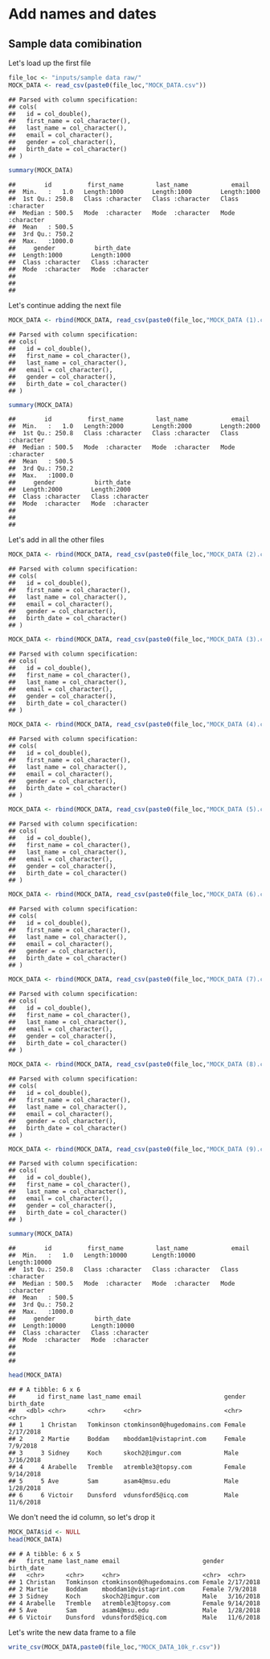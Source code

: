 Add names and dates
================

Sample data comibination
------------------------

Let's load up the first file

``` r
file_loc <- "inputs/sample data raw/"
MOCK_DATA <- read_csv(paste0(file_loc,"MOCK_DATA.csv"))
```

    ## Parsed with column specification:
    ## cols(
    ##   id = col_double(),
    ##   first_name = col_character(),
    ##   last_name = col_character(),
    ##   email = col_character(),
    ##   gender = col_character(),
    ##   birth_date = col_character()
    ## )

``` r
summary(MOCK_DATA)
```

    ##        id          first_name         last_name            email          
    ##  Min.   :   1.0   Length:1000        Length:1000        Length:1000       
    ##  1st Qu.: 250.8   Class :character   Class :character   Class :character  
    ##  Median : 500.5   Mode  :character   Mode  :character   Mode  :character  
    ##  Mean   : 500.5                                                           
    ##  3rd Qu.: 750.2                                                           
    ##  Max.   :1000.0                                                           
    ##     gender           birth_date       
    ##  Length:1000        Length:1000       
    ##  Class :character   Class :character  
    ##  Mode  :character   Mode  :character  
    ##                                       
    ##                                       
    ## 

Let's continue adding the next file

``` r
MOCK_DATA <- rbind(MOCK_DATA, read_csv(paste0(file_loc,"MOCK_DATA (1).csv")))
```

    ## Parsed with column specification:
    ## cols(
    ##   id = col_double(),
    ##   first_name = col_character(),
    ##   last_name = col_character(),
    ##   email = col_character(),
    ##   gender = col_character(),
    ##   birth_date = col_character()
    ## )

``` r
summary(MOCK_DATA)
```

    ##        id          first_name         last_name            email          
    ##  Min.   :   1.0   Length:2000        Length:2000        Length:2000       
    ##  1st Qu.: 250.8   Class :character   Class :character   Class :character  
    ##  Median : 500.5   Mode  :character   Mode  :character   Mode  :character  
    ##  Mean   : 500.5                                                           
    ##  3rd Qu.: 750.2                                                           
    ##  Max.   :1000.0                                                           
    ##     gender           birth_date       
    ##  Length:2000        Length:2000       
    ##  Class :character   Class :character  
    ##  Mode  :character   Mode  :character  
    ##                                       
    ##                                       
    ## 

Let's add in all the other files

``` r
MOCK_DATA <- rbind(MOCK_DATA, read_csv(paste0(file_loc,"MOCK_DATA (2).csv")))
```

    ## Parsed with column specification:
    ## cols(
    ##   id = col_double(),
    ##   first_name = col_character(),
    ##   last_name = col_character(),
    ##   email = col_character(),
    ##   gender = col_character(),
    ##   birth_date = col_character()
    ## )

``` r
MOCK_DATA <- rbind(MOCK_DATA, read_csv(paste0(file_loc,"MOCK_DATA (3).csv")))
```

    ## Parsed with column specification:
    ## cols(
    ##   id = col_double(),
    ##   first_name = col_character(),
    ##   last_name = col_character(),
    ##   email = col_character(),
    ##   gender = col_character(),
    ##   birth_date = col_character()
    ## )

``` r
MOCK_DATA <- rbind(MOCK_DATA, read_csv(paste0(file_loc,"MOCK_DATA (4).csv")))
```

    ## Parsed with column specification:
    ## cols(
    ##   id = col_double(),
    ##   first_name = col_character(),
    ##   last_name = col_character(),
    ##   email = col_character(),
    ##   gender = col_character(),
    ##   birth_date = col_character()
    ## )

``` r
MOCK_DATA <- rbind(MOCK_DATA, read_csv(paste0(file_loc,"MOCK_DATA (5).csv")))
```

    ## Parsed with column specification:
    ## cols(
    ##   id = col_double(),
    ##   first_name = col_character(),
    ##   last_name = col_character(),
    ##   email = col_character(),
    ##   gender = col_character(),
    ##   birth_date = col_character()
    ## )

``` r
MOCK_DATA <- rbind(MOCK_DATA, read_csv(paste0(file_loc,"MOCK_DATA (6).csv")))
```

    ## Parsed with column specification:
    ## cols(
    ##   id = col_double(),
    ##   first_name = col_character(),
    ##   last_name = col_character(),
    ##   email = col_character(),
    ##   gender = col_character(),
    ##   birth_date = col_character()
    ## )

``` r
MOCK_DATA <- rbind(MOCK_DATA, read_csv(paste0(file_loc,"MOCK_DATA (7).csv")))
```

    ## Parsed with column specification:
    ## cols(
    ##   id = col_double(),
    ##   first_name = col_character(),
    ##   last_name = col_character(),
    ##   email = col_character(),
    ##   gender = col_character(),
    ##   birth_date = col_character()
    ## )

``` r
MOCK_DATA <- rbind(MOCK_DATA, read_csv(paste0(file_loc,"MOCK_DATA (8).csv")))
```

    ## Parsed with column specification:
    ## cols(
    ##   id = col_double(),
    ##   first_name = col_character(),
    ##   last_name = col_character(),
    ##   email = col_character(),
    ##   gender = col_character(),
    ##   birth_date = col_character()
    ## )

``` r
MOCK_DATA <- rbind(MOCK_DATA, read_csv(paste0(file_loc,"MOCK_DATA (9).csv")))
```

    ## Parsed with column specification:
    ## cols(
    ##   id = col_double(),
    ##   first_name = col_character(),
    ##   last_name = col_character(),
    ##   email = col_character(),
    ##   gender = col_character(),
    ##   birth_date = col_character()
    ## )

``` r
summary(MOCK_DATA)
```

    ##        id          first_name         last_name            email          
    ##  Min.   :   1.0   Length:10000       Length:10000       Length:10000      
    ##  1st Qu.: 250.8   Class :character   Class :character   Class :character  
    ##  Median : 500.5   Mode  :character   Mode  :character   Mode  :character  
    ##  Mean   : 500.5                                                           
    ##  3rd Qu.: 750.2                                                           
    ##  Max.   :1000.0                                                           
    ##     gender           birth_date       
    ##  Length:10000       Length:10000      
    ##  Class :character   Class :character  
    ##  Mode  :character   Mode  :character  
    ##                                       
    ##                                       
    ## 

``` r
head(MOCK_DATA)
```

    ## # A tibble: 6 x 6
    ##      id first_name last_name email                       gender birth_date
    ##   <dbl> <chr>      <chr>     <chr>                       <chr>  <chr>     
    ## 1     1 Christan   Tomkinson ctomkinson0@hugedomains.com Female 2/17/2018 
    ## 2     2 Martie     Boddam    mboddam1@vistaprint.com     Female 7/9/2018  
    ## 3     3 Sidney     Koch      skoch2@imgur.com            Male   3/16/2018 
    ## 4     4 Arabelle   Tremble   atremble3@topsy.com         Female 9/14/2018 
    ## 5     5 Ave        Sam       asam4@msu.edu               Male   1/28/2018 
    ## 6     6 Victoir    Dunsford  vdunsford5@icq.com          Male   11/6/2018

We don't need the id column, so let's drop it

``` r
MOCK_DATA$id <- NULL
head(MOCK_DATA)
```

    ## # A tibble: 6 x 5
    ##   first_name last_name email                       gender birth_date
    ##   <chr>      <chr>     <chr>                       <chr>  <chr>     
    ## 1 Christan   Tomkinson ctomkinson0@hugedomains.com Female 2/17/2018 
    ## 2 Martie     Boddam    mboddam1@vistaprint.com     Female 7/9/2018  
    ## 3 Sidney     Koch      skoch2@imgur.com            Male   3/16/2018 
    ## 4 Arabelle   Tremble   atremble3@topsy.com         Female 9/14/2018 
    ## 5 Ave        Sam       asam4@msu.edu               Male   1/28/2018 
    ## 6 Victoir    Dunsford  vdunsford5@icq.com          Male   11/6/2018

Let's write the new data frame to a file

``` r
write_csv(MOCK_DATA,paste0(file_loc,"MOCK_DATA_10k_r.csv"))
```
